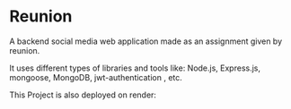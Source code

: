 # Reunion

A backend social media web application made as an assignment given by reunion.

It uses different types of libraries and tools like: Node.js, Express.js, mongoose, MongoDB, jwt-authentication , etc.

This Project is also deployed on render:
